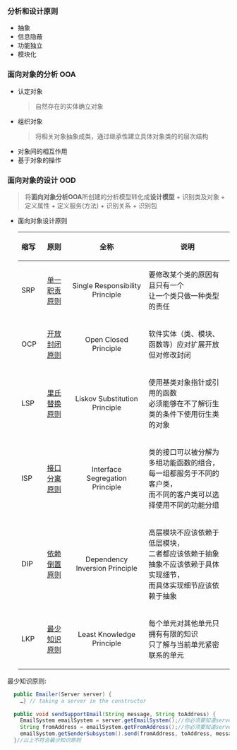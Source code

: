### 分析和设计原则
  + 抽象
  + 信息隐蔽
  + 功能独立
  + 模块化
### 面向对象的分析 OOA
  + 认定对象
    > 自然存在的实体确立对象
  + 组织对象
    > 将相关对象抽象成类，通过继承性建立具体对象类的的层次结构
  + 对象间的相互作用
  + 基于对象的操作
### 面向对象的设计 OOD
  > 将**面向对象分析OOA**所创建的分析模型转化成**设计模型**
    + 识别类及对象
    + 定义属性
    + 定义服务(方法)
    + 识别关系
    + 识别包
  + 面向对象设计原则
    
    |缩写|原则|全称|<p align="center">说明|
    |:---|:---:|:---:|---:|
    |SRP|[单一职责原则](https://www.cnblogs.com/gaochundong/p/interface_segregation_principle.html)|Single Responsibility Principle|<p align="left">要修改某个类的原因有且只有一个<br>让一个类只做一种类型的责任<p>|
    |OCP|[开放封闭原则](https://www.cnblogs.com/gaochundong/p/open_closed_principle.html)|Open Closed Principle|<p align="left">软件实体（类、模块、函数等）应对扩展开放<br>但对修改封闭|
    |LSP|[里氏替换原则](https://www.cnblogs.com/gaochundong/p/liskov_substitution_principle.html)|Liskov Substitution Principle|<p align="left">使用基类对象指针或引用的函数<br>必须能够在不了解衍生类的条件下使用衍生类的对象|
    |ISP|[接口分离原则](https://www.cnblogs.com/gaochundong/p/interface_segregation_principle.html)|Interface Segregation Principle|<p align="left">类的接口可以被分解为多组功能函数的组合，<br>每一组都服务于不同的客户类，<br>而不同的客户类可以选择使用不同的功能分组|
    |DIP|[依赖倒置原则](https://www.cnblogs.com/gaochundong/p/dependency_inversion_principle.html)|Dependency Inversion Principle|<p align="left">高层模块不应该依赖于低层模块，<br>二者都应该依赖于抽象<br>抽象不应该依赖于具体实现细节，<br>而具体实现细节应该依赖于抽象|
    |LKP|[最少知识原则](https://www.cnblogs.com/gaochundong/p/least_knowledge_principle.html)|Least Knowledge Principle|<p align="left">每个单元对其他单元只拥有有限的知识<br>只了解与当前单元紧密联系的单元|
  最少知识原则:
  ```java
    public Emailer(Server server) {
      …} // taking a server in the constructor
      
    public void sendSupportEmail(String message, String toAddress) {
      EmailSystem emailSystem = server.getEmailSystem();//你必须要知道server有这个getEmailSystem函数才能调用
      String fromAddress = emailSystem.getFromAddress();//你必须要知道server有这个getFromAddress函数才能调用
      emailSystem.getSenderSubsystem().send(fromAddress, toAddress, message);//你必须要知道server有这个send函数才能调用
    }//以上不符合最少知识原则
  ```
